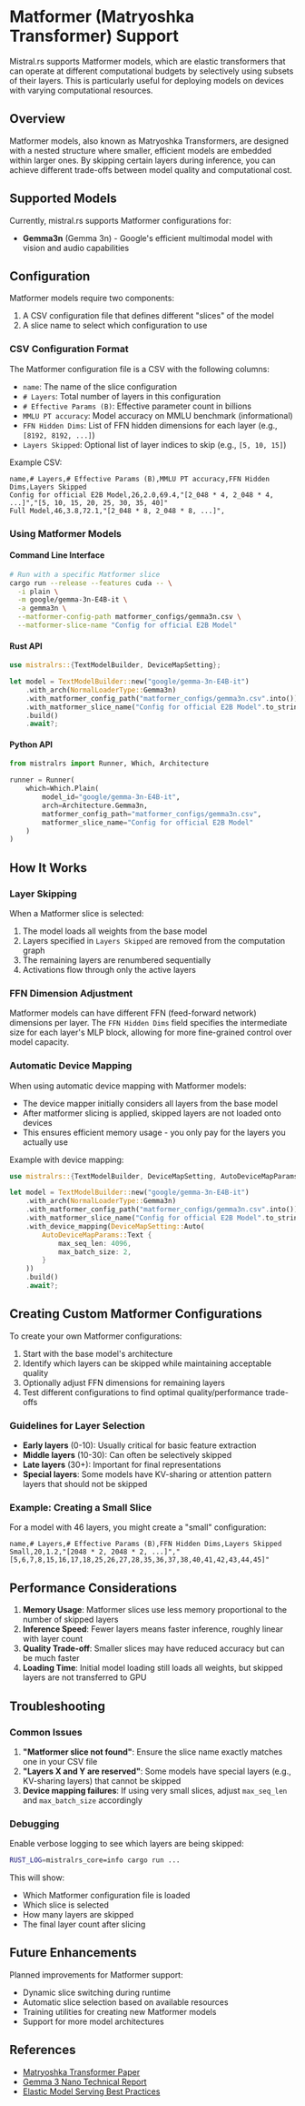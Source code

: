 # Matformer (Matryoshka Transformer) Support

Mistral.rs supports Matformer models, which are elastic transformers that can operate at different computational budgets by selectively using subsets of their layers. This is particularly useful for deploying models on devices with varying computational resources.

## Overview

Matformer models, also known as Matryoshka Transformers, are designed with a nested structure where smaller, efficient models are embedded within larger ones. By skipping certain layers during inference, you can achieve different trade-offs between model quality and computational cost.

## Supported Models

Currently, mistral.rs supports Matformer configurations for:
- **Gemma3n** (Gemma 3n) - Google's efficient multimodal model with vision and audio capabilities

## Configuration

Matformer models require two components:
1. A CSV configuration file that defines different "slices" of the model
2. A slice name to select which configuration to use

### CSV Configuration Format

The Matformer configuration file is a CSV with the following columns:
- `name`: The name of the slice configuration
- `# Layers`: Total number of layers in this configuration
- `# Effective Params (B)`: Effective parameter count in billions
- `MMLU PT accuracy`: Model accuracy on MMLU benchmark (informational)
- `FFN Hidden Dims`: List of FFN hidden dimensions for each layer (e.g., `[8192, 8192, ...]`)
- `Layers Skipped`: Optional list of layer indices to skip (e.g., `[5, 10, 15]`)

Example CSV:
```csv
name,# Layers,# Effective Params (B),MMLU PT accuracy,FFN Hidden Dims,Layers Skipped
Config for official E2B Model,26,2.0,69.4,"[2_048 * 4, 2_048 * 4, ...]","[5, 10, 15, 20, 25, 30, 35, 40]"
Full Model,46,3.8,72.1,"[2_048 * 8, 2_048 * 8, ...]",
```

### Using Matformer Models

#### Command Line Interface

```bash
# Run with a specific Matformer slice
cargo run --release --features cuda -- \
  -i plain \
  -m google/gemma-3n-E4B-it \
  -a gemma3n \
  --matformer-config-path matformer_configs/gemma3n.csv \
  --matformer-slice-name "Config for official E2B Model"
```

#### Rust API

```rust
use mistralrs::{TextModelBuilder, DeviceMapSetting};

let model = TextModelBuilder::new("google/gemma-3n-E4B-it")
    .with_arch(NormalLoaderType::Gemma3n)
    .with_matformer_config_path("matformer_configs/gemma3n.csv".into())
    .with_matformer_slice_name("Config for official E2B Model".to_string())
    .build()
    .await?;
```

#### Python API

```python
from mistralrs import Runner, Which, Architecture

runner = Runner(
    which=Which.Plain(
        model_id="google/gemma-3n-E4B-it",
        arch=Architecture.Gemma3n,
        matformer_config_path="matformer_configs/gemma3n.csv",
        matformer_slice_name="Config for official E2B Model"
    )
)
```

## How It Works

### Layer Skipping

When a Matformer slice is selected:
1. The model loads all weights from the base model
2. Layers specified in `Layers Skipped` are removed from the computation graph
3. The remaining layers are renumbered sequentially
4. Activations flow through only the active layers

### FFN Dimension Adjustment

Matformer models can have different FFN (feed-forward network) dimensions per layer. The `FFN Hidden Dims` field specifies the intermediate size for each layer's MLP block, allowing for more fine-grained control over model capacity.

### Automatic Device Mapping

When using automatic device mapping with Matformer models:
- The device mapper initially considers all layers from the base model
- After matformer slicing is applied, skipped layers are not loaded onto devices
- This ensures efficient memory usage - you only pay for the layers you actually use

Example with device mapping:
```rust
use mistralrs::{TextModelBuilder, DeviceMapSetting, AutoDeviceMapParams};

let model = TextModelBuilder::new("google/gemma-3n-E4B-it")
    .with_arch(NormalLoaderType::Gemma3n)
    .with_matformer_config_path("matformer_configs/gemma3n.csv".into())
    .with_matformer_slice_name("Config for official E2B Model".to_string())
    .with_device_mapping(DeviceMapSetting::Auto(
        AutoDeviceMapParams::Text {
            max_seq_len: 4096,
            max_batch_size: 2,
        }
    ))
    .build()
    .await?;
```

## Creating Custom Matformer Configurations

To create your own Matformer configurations:

1. Start with the base model's architecture
2. Identify which layers can be skipped while maintaining acceptable quality
3. Optionally adjust FFN dimensions for remaining layers
4. Test different configurations to find optimal quality/performance trade-offs

### Guidelines for Layer Selection

- **Early layers** (0-10): Usually critical for basic feature extraction
- **Middle layers** (10-30): Can often be selectively skipped
- **Late layers** (30+): Important for final representations
- **Special layers**: Some models have KV-sharing or attention pattern layers that should not be skipped

### Example: Creating a Small Slice

For a model with 46 layers, you might create a "small" configuration:
```csv
name,# Layers,# Effective Params (B),FFN Hidden Dims,Layers Skipped
Small,20,1.2,"[2048 * 2, 2048 * 2, ...]","[5,6,7,8,15,16,17,18,25,26,27,28,35,36,37,38,40,41,42,43,44,45]"
```

## Performance Considerations

1. **Memory Usage**: Matformer slices use less memory proportional to the number of skipped layers
2. **Inference Speed**: Fewer layers means faster inference, roughly linear with layer count
3. **Quality Trade-off**: Smaller slices may have reduced accuracy but can be much faster
4. **Loading Time**: Initial model loading still loads all weights, but skipped layers are not transferred to GPU

## Troubleshooting

### Common Issues

1. **"Matformer slice not found"**: Ensure the slice name exactly matches one in your CSV file
2. **"Layers X and Y are reserved"**: Some models have special layers (e.g., KV-sharing layers) that cannot be skipped
3. **Device mapping failures**: If using very small slices, adjust `max_seq_len` and `max_batch_size` accordingly

### Debugging

Enable verbose logging to see which layers are being skipped:
```bash
RUST_LOG=mistralrs_core=info cargo run ...
```

This will show:
- Which Matformer configuration file is loaded
- Which slice is selected
- How many layers are skipped
- The final layer count after slicing

## Future Enhancements

Planned improvements for Matformer support:
- Dynamic slice switching during runtime
- Automatic slice selection based on available resources
- Training utilities for creating new Matformer models
- Support for more model architectures

## References

- [Matryoshka Transformer Paper](https://arxiv.org/abs/2410.23265)
- [Gemma 3 Nano Technical Report](https://github.com/google-deepmind/gemma)
- [Elastic Model Serving Best Practices](https://github.com/EricLBuehler/mistral.rs/discussions)